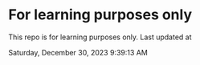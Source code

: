 # For learning purposes only
This repo is for learning purposes only.
Last updated at

Saturday, December 30, 2023 9:39:13 AM

